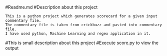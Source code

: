 #Readme.md
#Description about this project

	This is a python project which generates scorecard for a given input commentary file.
	The commentary file is taken from crickbuzz and pasted into commentary file.
	I have used python, Machine Learning and regex application in it.
	
#This is small description about this project
#Execute score.py to view the output
